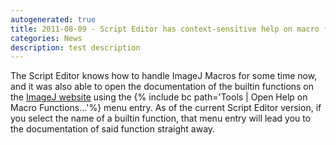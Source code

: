 ```yaml
---
autogenerated: true
title: 2011-08-09 - Script Editor has context-sensitive help on macro functions now
categories: News
description: test description
---
```


The Script Editor knows how to handle ImageJ Macros for some time now, and it was also able to open the documentation of the builtin functions on the [ImageJ website](https://imagej.net/developer/macro/functions.html) using the {% include bc path='Tools | Open Help on Macro Functions...'%} menu entry. As of the current Script Editor version, if you select the name of a builtin function, that menu entry will lead you to the documentation of said function straight away.


